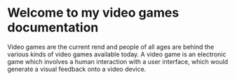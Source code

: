 # Welcome to my video games documentation 
Video games are the current rend and people of all ages are behind the various kinds of video games available today.
A video game is an electronic game which involves a human interaction with a user interface, which would generate a visual feedback onto a video device.